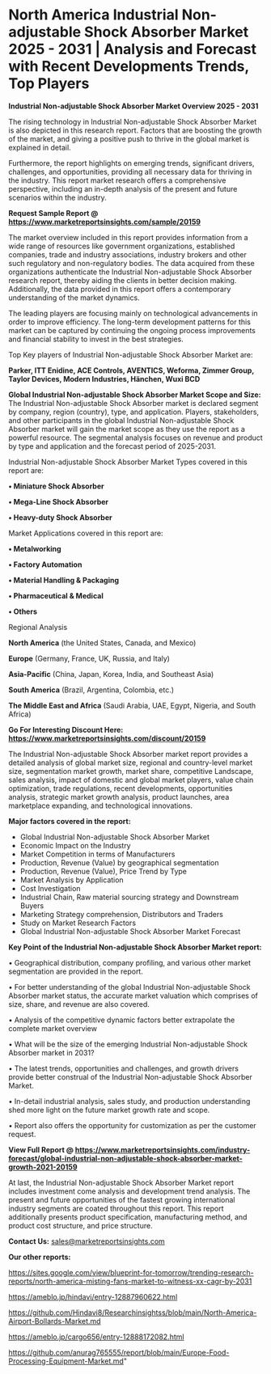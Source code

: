 # North America Industrial Non-adjustable Shock Absorber Market 2025 - 2031 | Analysis and Forecast with Recent Developments Trends, Top Players

<Strong> Industrial Non-adjustable Shock Absorber Market Overview 2025 - 2031</strong>

The rising technology in Industrial Non-adjustable Shock Absorber Market is also depicted in this research report. Factors that are boosting the growth of the market, and giving a positive push to thrive in the global market is explained in detail.

Furthermore, the report highlights on emerging trends, significant drivers, challenges, and opportunities, providing all necessary data for thriving in the industry. This report market research offers a comprehensive perspective, including an in-depth analysis of the present and future scenarios within the industry.

<strong>Request Sample Report @ <a href=https://www.marketreportsinsights.com/sample/20159>https://www.marketreportsinsights.com/sample/20159</a></strong>

The market overview included in this report provides information from a wide range of resources like government organizations, established companies, trade and industry associations, industry brokers and other such regulatory and non-regulatory bodies. The data acquired from these organizations authenticate the Industrial Non-adjustable Shock Absorber research report, thereby aiding the clients in better decision making. Additionally, the data provided in this report offers a contemporary understanding of the market dynamics.

The leading players are focusing mainly on technological advancements in order to improve efficiency. The long-term development patterns for this market can be captured by continuing the ongoing process improvements and financial stability to invest in the best strategies.

Top Key players of Industrial Non-adjustable Shock Absorber Market are:

<strong>Parker, ITT Enidine, ACE Controls, AVENTICS, Weforma, Zimmer Group, Taylor Devices, Modern Industries, Hänchen, Wuxi BCD</strong>

<strong><b>Global Industrial Non-adjustable Shock Absorber Market Scope and Size:</b></strong>
The Industrial Non-adjustable Shock Absorber market is declared segment by company, region (country), type, and application. Players, stakeholders, and other participants in the global Industrial Non-adjustable Shock Absorber market will gain the market scope as they use the report as a powerful resource. The segmental analysis focuses on revenue and product by type and application and the forecast period of 2025-2031.

Industrial Non-adjustable Shock Absorber Market Types covered in this report are:

<strong>• Miniature Shock Absorber

• Mega-Line Shock Absorber

• Heavy-duty Shock Absorber</strong>

Market Applications covered in this report are:

<strong>• Metalworking

• Factory Automation

• Material Handling & Packaging

• Pharmaceutical & Medical

• Others</strong> 

Regional Analysis

<strong>North America</strong> (the United States, Canada, and Mexico)

<strong>Europe</strong> (Germany, France, UK, Russia, and Italy)

<strong>Asia-Pacific</strong> (China, Japan, Korea, India, and Southeast Asia)

<strong>South America</strong> (Brazil, Argentina, Colombia, etc.)

<strong>The Middle East and Africa</strong> (Saudi Arabia, UAE, Egypt, Nigeria, and South Africa)

<strong>Go For Interesting Discount Here: <a href=https://www.marketreportsinsights.com/discount/20159>https://www.marketreportsinsights.com/discount/20159</a></strong>

The Industrial Non-adjustable Shock Absorber market report provides a detailed analysis of global market size, regional and country-level market size, segmentation market growth, market share, competitive Landscape, sales analysis, impact of domestic and global market players, value chain optimization, trade regulations, recent developments, opportunities analysis, strategic market growth analysis, product launches, area marketplace expanding, and technological innovations.

<strong><b>Major factors covered in the report:</b></strong>
<ul>
  <li>Global Industrial Non-adjustable Shock Absorber Market </li>
  <li>Economic Impact on the Industry</li>
  <li>Market Competition in terms of Manufacturers</li>
  <li>Production, Revenue (Value) by geographical segmentation</li>
  <li>Production, Revenue (Value), Price Trend by Type</li>
  <li>Market Analysis by Application</li>
  <li>Cost Investigation</li>
  <li>Industrial Chain, Raw material sourcing strategy and Downstream Buyers</li>
  <li>Marketing Strategy comprehension, Distributors and Traders</li>
  <li>Study on Market Research Factors</li>
  <li>Global Industrial Non-adjustable Shock Absorber Market Forecast</li>
</ul>

<strong><b>Key Point of the Industrial Non-adjustable Shock Absorber Market report:</b></strong>

• Geographical distribution, company profiling, and various other market segmentation are provided in the report.

• For better understanding of the global Industrial Non-adjustable Shock Absorber market status, the accurate market valuation which comprises of size, share, and revenue are also covered.

• Analysis of the competitive dynamic factors better extrapolate the complete market overview

• What will be the size of the emerging Industrial Non-adjustable Shock Absorber market in 2031?

• The latest trends, opportunities and challenges, and growth drivers provide better construal of the Industrial Non-adjustable Shock Absorber Market.

• In-detail industrial analysis, sales study, and production understanding shed more light on the future market growth rate and scope.

• Report also offers the opportunity for customization as per the customer request.

<strong><b>View Full Report @ <a href=https://www.marketreportsinsights.com/industry-forecast/global-industrial-non-adjustable-shock-absorber-market-growth-2021-20159>https://www.marketreportsinsights.com/industry-forecast/global-industrial-non-adjustable-shock-absorber-market-growth-2021-20159</a></b></strong>


At last, the Industrial Non-adjustable Shock Absorber Market report includes investment come analysis and development trend analysis. The present and future opportunities of the fastest growing international industry segments are coated throughout this report. This report additionally presents product specification, manufacturing method, and product cost structure, and price structure.

<strong>Contact Us:</strong>
sales@marketreportsinsights.com

<strong>Our other reports:</strong>

<a href=https://sites.google.com/view/blueprint-for-tomorrow/trending-research-reports/north-america-misting-fans-market-to-witness-xx-cagr-by-2031>https://sites.google.com/view/blueprint-for-tomorrow/trending-research-reports/north-america-misting-fans-market-to-witness-xx-cagr-by-2031</a>

<a href=https://ameblo.jp/hindavi/entry-12887960622.html>https://ameblo.jp/hindavi/entry-12887960622.html</a>

<a href=https://github.com/Hindavi8/Researchinsightss/blob/main/North-America-Airport-Bollards-Market.md>https://github.com/Hindavi8/Researchinsightss/blob/main/North-America-Airport-Bollards-Market.md</a>

<a href=https://ameblo.jp/cargo656/entry-12888172082.html>https://ameblo.jp/cargo656/entry-12888172082.html</a>

<a href=https://github.com/anurag765555/report/blob/main/Europe-Food-Processing-Equipment-Market.md>https://github.com/anurag765555/report/blob/main/Europe-Food-Processing-Equipment-Market.md</a>"
